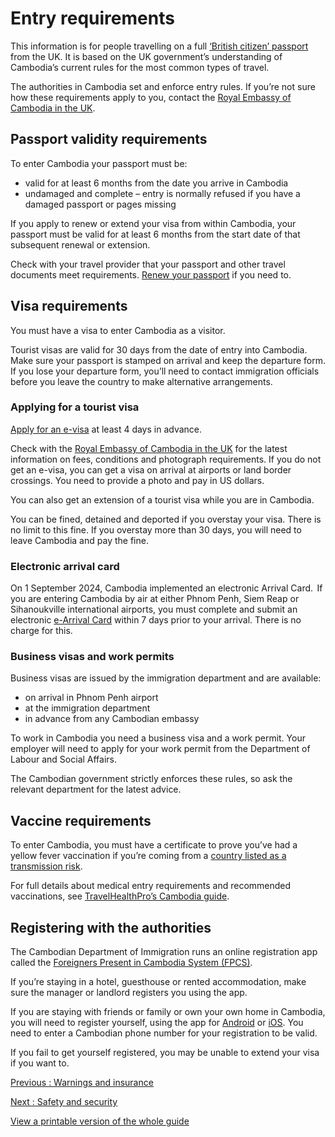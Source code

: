 # Entry requirements

This information is for people travelling on a full [‘British citizen’ passport](https://www.gov.uk/types-of-british-nationality) from the UK. It is based on the UK government’s understanding of Cambodia’s current rules for the most common types of travel.

The authorities in Cambodia set and enforce entry rules. If you’re not sure how these requirements apply to you, contact the [Royal Embassy of Cambodia in the UK](https://www.cambodiaembassyuk.org/).

## Passport validity requirements

To enter Cambodia your passport must be:

* valid for at least 6 months from the date you arrive in Cambodia
* undamaged and complete – entry is normally refused if you have a damaged passport or pages missing

If you apply to renew or extend your visa from within Cambodia, your passport must be valid for at least 6 months from the start date of that subsequent renewal or extension.

Check with your travel provider that your passport and other travel documents meet requirements. [Renew your passport](https://www.gov.uk/renew-adult-passport/renew) if you need to.

## Visa requirements

You must have a visa to enter Cambodia as a visitor.

Tourist visas are valid for 30 days from the date of entry into Cambodia. Make sure your passport is stamped on arrival and keep the departure form. If you lose your departure form, you’ll need to contact immigration officials before you leave the country to make alternative arrangements.

### Applying for a tourist visa

[Apply for an e-visa](https://www.cambodiaembassyuk.org/visa-cosular-services/apply-e-visa/) at least 4 days in advance.

Check with the [Royal Embassy of Cambodia in the UK](https://www.cambodiaembassyuk.org/) for the latest information on fees, conditions and photograph requirements. If you do not get an e-visa, you can get a visa on arrival at airports or land border crossings. You need to provide a photo and pay in US dollars.

You can also get an extension of a tourist visa while you are in Cambodia.

You can be fined, detained and deported if you overstay your visa. There is no limit to this fine. If you overstay more than 30 days, you will need to leave Cambodia and pay the fine.

### Electronic arrival card

On 1 September 2024, Cambodia implemented an electronic Arrival Card.  If you are entering Cambodia by air at either Phnom Penh, Siem Reap or Sihanoukville international airports, you must complete and submit an electronic [e-Arrival Card](https://arrival.gov.kh/) within 7 days prior to your arrival. There is no charge for this.

### Business visas and work permits

Business visas are issued by the immigration department and are available:

* on arrival in Phnom Penh airport
* at the immigration department
* in advance from any Cambodian embassy

To work in Cambodia you need a business visa and a work permit. Your employer will need to apply for your work permit from the Department of Labour and Social Affairs.

The Cambodian government strictly enforces these rules, so ask the relevant department for the latest advice.

## Vaccine requirements

To enter Cambodia, you must have a certificate to prove you’ve had a yellow fever vaccination if you’re coming from a [country listed as a transmission risk](https://nathnacyfzone.org.uk/factsheet/65/countries-with-risk-of-yellow-fever-transmission).

For full details about medical entry requirements and recommended vaccinations, see [TravelHealthPro’s Cambodia guide](https://travelhealthpro.org.uk/country/39/cambodia#Vaccine_Recommendations).

## Registering with the authorities

The Cambodian Department of Immigration runs an online registration app called the [Foreigners Present in Cambodia System (FPCS)](https://fpcs.immigration.gov.kh/login).

If you’re staying in a hotel, guesthouse or rented accommodation, make sure the manager or landlord registers you using the app.

If you are staying with friends or family or own your own home in Cambodia, you will need to register yourself, using the app for [Android](https://play.google.com/store/apps/details?id=fpcs.immigration.gov.kh&hl=en) or [iOS](https://apps.apple.com/us/app/fpcs-gdi/id1484912224). You need to enter a Cambodian phone number for your registration to be valid.

If you fail to get yourself registered, you may be unable to extend your visa if you want to.

[Previous
:
Warnings and insurance](/foreign-travel-advice/cambodia)

[Next
:
Safety and security](/foreign-travel-advice/cambodia/safety-and-security)

[View a printable version of the whole guide](/foreign-travel-advice/cambodia/print)